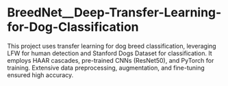 # BreedNet__Deep-Transfer-Learning-for-Dog-Classification
This project uses transfer learning for dog breed classification, leveraging LFW for human detection and Stanford Dogs Dataset for classification. It employs HAAR cascades, pre-trained CNNs (ResNet50), and PyTorch for training. Extensive data preprocessing, augmentation, and fine-tuning ensured high accuracy.
